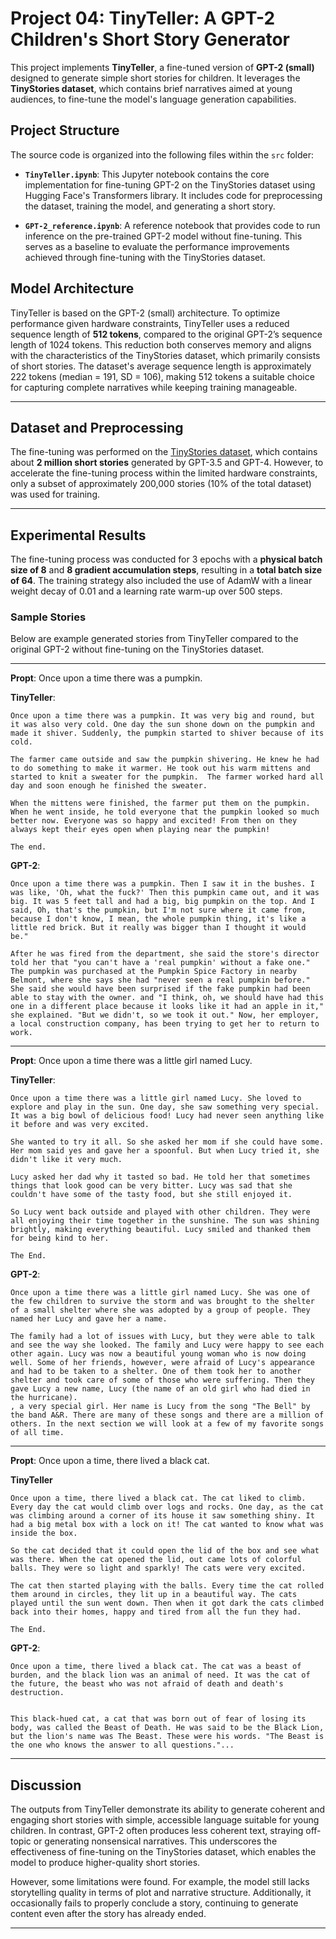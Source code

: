 # Project 04: TinyTeller: A GPT-2 Children's Short Story Generator

This project implements **TinyTeller**, a fine-tuned version of **GPT-2 (small)** designed to generate simple short stories for children. It leverages the **TinyStories dataset**, which contains brief narratives aimed at young audiences, to fine-tune the model's language generation capabilities.

## Project Structure
The source code is organized into the following files within the `src` folder:

- **`TinyTeller.ipynb`**: This Jupyter notebook contains the core implementation for fine-tuning GPT-2 on the TinyStories dataset using Hugging Face's Transformers library. It includes code for preprocessing the dataset, training the model, and generating a short story.

- **`GPT-2_reference.ipynb`**: A reference notebook that provides code to run inference on the pre-trained GPT-2 model without fine-tuning. This serves as a baseline to evaluate the performance improvements achieved through fine-tuning with the TinyStories dataset.

## Model Architecture

TinyTeller is based on the GPT-2 (small) architecture. To optimize performance given hardware constraints, TinyTeller uses a reduced sequence length of **512 tokens**, compared to the original GPT-2’s sequence length of 1024 tokens. This reduction both conserves memory and aligns with the characteristics of the TinyStories dataset, which primarily consists of short stories. The dataset's average sequence length is approximately 222 tokens (median = 191, SD = 106), making 512 tokens a suitable choice for capturing complete narratives while keeping training manageable.

---

## Dataset and Preprocessing  

The fine-tuning was performed on the [TinyStories dataset](https://github.com/sri9s/tinystories-language-models.git), which contains about **2 million short stories** generated by GPT-3.5 and GPT-4. However, to accelerate the fine-tuning process within the limited hardware constraints, only a subset of approximately 200,000 stories (10% of the total dataset) was used for training.

---

## Experimental Results

The fine-tuning process was conducted for 3 epochs with a **physical batch size of 8** and **8 gradient accumulation steps**, resulting in a **total batch size of 64**. The training strategy also included the use of AdamW with a linear weight decay of 0.01 and a learning rate warm-up over 500 steps.

### Sample Stories 

Below are example generated stories from TinyTeller compared to the original GPT-2 without fine-tuning on the TinyStories dataset.

***

**Propt**: Once upon a time there was a pumpkin.

**TinyTeller**:
```
Once upon a time there was a pumpkin. It was very big and round, but it was also very cold. One day the sun shone down on the pumpkin and made it shiver. Suddenly, the pumpkin started to shiver because of its cold. 

The farmer came outside and saw the pumpkin shivering. He knew he had to do something to make it warmer. He took out his warm mittens and started to knit a sweater for the pumpkin.  The farmer worked hard all day and soon enough he finished the sweater.  
 
When the mittens were finished, the farmer put them on the pumpkin. When he went inside, he told everyone that the pumpkin looked so much better now. Everyone was so happy and excited! From then on they always kept their eyes open when playing near the pumpkin!

The end.
```

**GPT-2**:

```
Once upon a time there was a pumpkin. Then I saw it in the bushes. I was like, 'Oh, what the fuck?' Then this pumpkin came out, and it was big. It was 5 feet tall and had a big, big pumpkin on the top. And I said, Oh, that's the pumpkin, but I'm not sure where it came from, because I don't know, I mean, the whole pumpkin thing, it's like a little red brick. But it really was bigger than I thought it would be."

After he was fired from the department, she said the store's director told her that "you can't have a 'real pumpkin' without a fake one." The pumpkin was purchased at the Pumpkin Spice Factory in nearby Belmont, where she says she had "never seen a real pumpkin before." She said she would have been surprised if the fake pumpkin had been able to stay with the owner. and "I think, oh, we should have had this one in a different place because it looks like it had an apple in it," she explained. "But we didn't, so we took it out." Now, her employer, a local construction company, has been trying to get her to return to work.
```

***

**Propt**: Once upon a time there was a little girl named Lucy.

**TinyTeller**:
```
Once upon a time there was a little girl named Lucy. She loved to explore and play in the sun. One day, she saw something very special. It was a big bowl of delicious food! Lucy had never seen anything like it before and was very excited.

She wanted to try it all. So she asked her mom if she could have some. Her mom said yes and gave her a spoonful. But when Lucy tried it, she didn't like it very much. 

Lucy asked her dad why it tasted so bad. He told her that sometimes things that look good can be very bitter. Lucy was sad that she couldn't have some of the tasty food, but she still enjoyed it.
 
So Lucy went back outside and played with other children. They were all enjoying their time together in the sunshine. The sun was shining brightly, making everything beautiful. Lucy smiled and thanked them for being kind to her.

The End. 
```

**GPT-2**:
```
Once upon a time there was a little girl named Lucy. She was one of the few children to survive the storm and was brought to the shelter of a small shelter where she was adopted by a group of people. They named her Lucy and gave her a name.

The family had a lot of issues with Lucy, but they were able to talk and see the way she looked. The family and Lucy were happy to see each other again. Lucy was now a beautiful young woman who is now doing well. Some of her friends, however, were afraid of Lucy's appearance and had to be taken to a shelter. One of them took her to another shelter and took care of some of those who were suffering. Then they gave Lucy a new name, Lucy (the name of an old girl who had died in the hurricane).
, a very special girl. Her name is Lucy from the song "The Bell" by the band A&R. There are many of these songs and there are a million of others. In the next section we will look at a few of my favorite songs of all time.
```
***

**Propt**: Once upon a time, there lived a black cat.

**TinyTeller**
```
Once upon a time, there lived a black cat. The cat liked to climb. Every day the cat would climb over logs and rocks. One day, as the cat was climbing around a corner of its house it saw something shiny. It had a big metal box with a lock on it! The cat wanted to know what was inside the box. 

So the cat decided that it could open the lid of the box and see what was there. When the cat opened the lid, out came lots of colorful balls. They were so light and sparkly! The cats were very excited.

The cat then started playing with the balls. Every time the cat rolled them around in circles, they lit up in a beautiful way. The cats played until the sun went down. Then when it got dark the cats climbed back into their homes, happy and tired from all the fun they had.

The End. 
```


**GPT-2**:
```
Once upon a time, there lived a black cat. The cat was a beast of burden, and the black lion was an animal of need. It was the cat of the future, the beast who was not afraid of death and death's destruction.


This black-hued cat, a cat that was born out of fear of losing its body, was called the Beast of Death. He was said to be the Black Lion, but the lion's name was The Beast. These were his words. "The Beast is the one who knows the answer to all questions."...
```

---

## Discussion 

The outputs from TinyTeller demonstrate its ability to generate coherent and engaging short stories with simple, accessible language suitable for young children. In contrast, GPT-2 often produces less coherent text, straying off-topic or generating nonsensical narratives. This underscores the effectiveness of fine-tuning on the TinyStories dataset, which enables the model to produce higher-quality short stories.

However, some limitations were found. For example, the model still lacks storytelling quality in terms of plot and narrative structure. Additionally, it occasionally fails to properly conclude a story, continuing to generate content even after the story has already ended.

---
